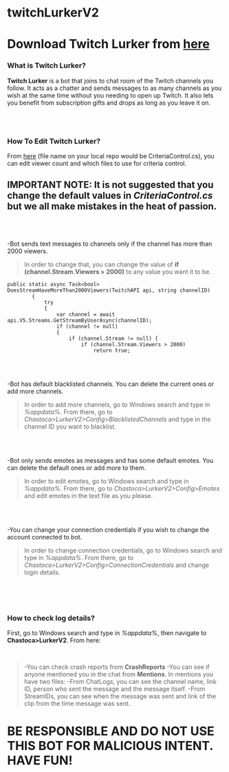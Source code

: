 # twitchLurkerV2

# Download **Twitch Lurker** from <a href="https://github.com/ardaerbaharli/twitchLurkerV2/releases/"> here</a>

### What is Twitch Lurker?

**Twitch Lurker** is a bot that joins to chat room of the Twitch channels you follow.
It acts as a chatter and sends messages to as many channels as you wish at the same time without you needing to open up Twitch.
It also lets you benefit from subscription gifts and drops as long as you leave it on.

<br><br>

### How To Edit Twitch Lurker?

From <a href="https://github.com/ardaerbaharli/twitchLurkerV2/blob/main/CriteriaControls.cs"> here</a> (file name on your local repo would be CriteriaControl.cs), you can edit viewer count and which files to use for criteria control.

## IMPORTANT NOTE: It is not suggested that you change the default values in *CriteriaControl.cs* but we all make mistakes in the heat of passion.

<br><br>

-Bot sends text messages to channels only if the channel has more than 2000 viewers.

>In order to change that, you can change the value of **if (channel.Stream.Viewers > 2000)** to any value you want it to be.

```
public static async Task<bool> DoesStreamHaveMoreThan2000Viewers(TwitchAPI api, string channelID)
        {
            try
            {
                var channel = await api.V5.Streams.GetStreamByUserAsync(channelID);
                if (channel != null)
                {
                    if (channel.Stream != null) { 
                        if (channel.Stream.Viewers > 2000)
                            return true;
```
<br><br>

-Bot has default blacklisted channels. You can delete the current ones or add more channels.

>In order to add more channels, go to Windows search and type in *%appdata%*. From there, go to *Chastoca>LurkerV2>Config>BlacklistedChannels* and type in the channel ID you want to blacklist.

<br><br>

-Bot only sends emotes as messages and has some default emotes. You can delete the default ones or add more to them.

>In order to edit emotes, go to Windows search and type in *%appdata%*. From there, go to *Chastoca>LurkerV2>Config>Emotes* and edit emotes in the text file as you please.

<br><br>

-You can change your connection credentials if you wish to change the account connected to bot.

>In order to change connection credentials, go to Windows search and type in *%appdata%*. From there, go to *Chastoca>LurkerV2>Config>ConnectionCredentials* and change login details.

<br><br><br>

### How to check log details?

First, go to Windows search and type in *%appdata%*, then navigate to **Chastoca>LurkerV2**. From here:

<br>

> -You can check crash reports from **CrashReports**
> -You can see if anyone mentioned you in the chat from **Mentions**.
> In mentions you have two files:
> -From ChatLogs, you can see the channel name, link ID, person who sent the message and the message itself.
> -From StreamIDs, you can see when the message was sent and link of the clip from the time message was sent.

# BE RESPONSIBLE AND DO NOT USE THIS BOT FOR MALICIOUS INTENT. HAVE FUN!